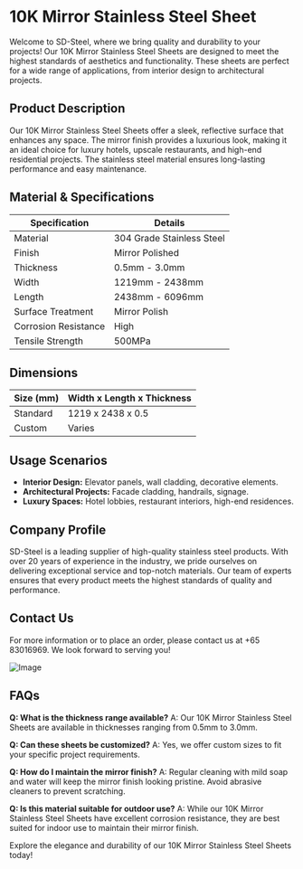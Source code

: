 # 10K Mirror Stainless Steel Sheet

Welcome to SD-Steel, where we bring quality and durability to your projects! Our 10K Mirror Stainless Steel Sheets are designed to meet the highest standards of aesthetics and functionality. These sheets are perfect for a wide range of applications, from interior design to architectural projects.

## Product Description
Our 10K Mirror Stainless Steel Sheets offer a sleek, reflective surface that enhances any space. The mirror finish provides a luxurious look, making it an ideal choice for luxury hotels, upscale restaurants, and high-end residential projects. The stainless steel material ensures long-lasting performance and easy maintenance.

## Material & Specifications
| Specification | Details |
| --- | --- |
| Material | 304 Grade Stainless Steel |
| Finish | Mirror Polished |
| Thickness | 0.5mm - 3.0mm |
| Width | 1219mm - 2438mm |
| Length | 2438mm - 6096mm |
| Surface Treatment | Mirror Polish |
| Corrosion Resistance | High |
| Tensile Strength | 500MPa |

## Dimensions
| Size (mm) | Width x Length x Thickness |
| --- | --- |
| Standard | 1219 x 2438 x 0.5 |
| Custom | Varies |

## Usage Scenarios
- **Interior Design:** Elevator panels, wall cladding, decorative elements.
- **Architectural Projects:** Facade cladding, handrails, signage.
- **Luxury Spaces:** Hotel lobbies, restaurant interiors, high-end residences.

## Company Profile
SD-Steel is a leading supplier of high-quality stainless steel products. With over 20 years of experience in the industry, we pride ourselves on delivering exceptional service and top-notch materials. Our team of experts ensures that every product meets the highest standards of quality and performance.

## Contact Us
For more information or to place an order, please contact us at +65 83016969. We look forward to serving you!

![Image](https://github.com/user-attachments/assets/2567258e-e124-4816-932d-1809bd27ef0b)

## FAQs
**Q: What is the thickness range available?**
A: Our 10K Mirror Stainless Steel Sheets are available in thicknesses ranging from 0.5mm to 3.0mm.

**Q: Can these sheets be customized?**
A: Yes, we offer custom sizes to fit your specific project requirements.

**Q: How do I maintain the mirror finish?**
A: Regular cleaning with mild soap and water will keep the mirror finish looking pristine. Avoid abrasive cleaners to prevent scratching.

**Q: Is this material suitable for outdoor use?**
A: While our 10K Mirror Stainless Steel Sheets have excellent corrosion resistance, they are best suited for indoor use to maintain their mirror finish.

Explore the elegance and durability of our 10K Mirror Stainless Steel Sheets today!